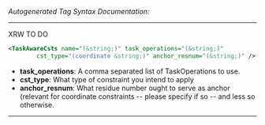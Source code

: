 <!-- THIS IS AN AUTOGENERATED FILE: Don't edit it directly, instead change the schema definition in the code itself. -->

_Autogenerated Tag Syntax Documentation:_

---
XRW TO DO

```xml
<TaskAwareCsts name="(&string;)" task_operations="(&string;)"
        cst_type="(coordinate &string;)" anchor_resnum="(&string;)" />
```

-   **task_operations**: A comma separated list of TaskOperations to use.
-   **cst_type**: What type of constraint you intend to apply
-   **anchor_resnum**: What residue number ought to serve as anchor (relevant for coordinate constraints -- please specify if so -- and less so otherwise.

---
